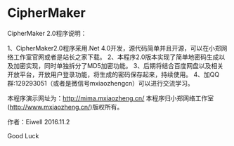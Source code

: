 # CipherMaker


CipherMaker 2.0程序说明：

1、CipherMaker2.0程序采用.Net 4.0开发，源代码简单并且开源，可以在小郑网络工作室官网或者是站长之家下载。
2、本程序2.0版本实现了简单地密码生成以及加密实现，同时单独拆分了MD5加密功能。
3、后期将结合百度网盘以及相关开放平台，开放用户登录功能，将生成的密码保存起来，持续使用。
4、加QQ群:129293051（或者是微信号mxiaozhengcn）可以进行交流学习。 

本程序演示网址为：http://mima.mxiaozheng.cn/
本程序归小郑网络工作室(http://www.mxiaozheng.cn/)版权所有。

作者：Eiwell 2016.11.2

Good Luck 
